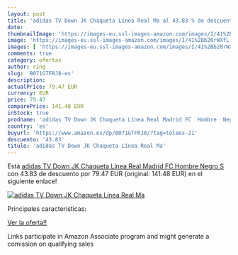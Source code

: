 ```yaml
---
layout: post
title: 'adidas TV Down JK Chaqueta Línea Real Ma al 43.83 % de descuento'
date: 
thumbnailImage: 'https://images-eu.ssl-images-amazon.com/images/I/41%2Bb20rWXfL._SL200_.jpg'
image: 'https://images-eu.ssl-images-amazon.com/images/I/41%2Bb20rWXfL._SL200_.jpg'
images: [ 'https://images-eu.ssl-images-amazon.com/images/I/41%2Bb20rWXfL._SL200_.jpg' ]
comments: true
category: ofertas
author: ring
slug: 'B071GTFRJ8-es'
description:
actualPrice: 79.47 EUR
currency: EUR
price: 79.47
comparePrice: 141.48 EUR
inStock: true
prodname: 'adidas TV Down JK Chaqueta Línea Real Madrid FC  Hombre  Negro  S'
country: 'es'
buyurl: 'https://www.amazon.es/dp/B071GTFRJ8/?tag=tolees-21'
descuento: '43.83'
titulo: 'adidas TV Down JK Chaqueta Línea Real Ma'
---
```


Está [adidas TV Down JK Chaqueta Línea Real Madrid FC  Hombre  Negro  S](https://www.amazon.es/dp/B071GTFRJ8/?tag=tolees-21) con 43.83 de descuento por 79.47 EUR (original: 141.48 EUR) en el siguiente enlace!

[![adidas TV Down JK Chaqueta Línea Real Ma](https://images-eu.ssl-images-amazon.com/images/I/41%2Bb20rWXfL._SL200_.jpg)](https://www.amazon.es/dp/B071GTFRJ8/?tag=tolees-21)

Principales características:


[Ver la oferta!!](https://www.amazon.es/dp/B071GTFRJ8/?tag=tolees-21)

Links participate in Amazon Associate program and might generate a comission on qualifying sales


